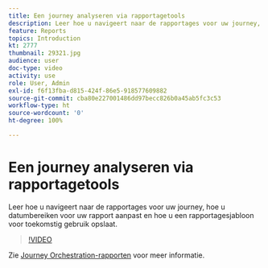 ```yaml
---
title: Een journey analyseren via rapportagetools
description: Leer hoe u navigeert naar de rapportages voor uw journey, hoe u datumbereiken voor uw rapport aanpast en hoe u een rapportagesjabloon voor toekomstig gebruik opslaat.
feature: Reports
topics: Introduction
kt: 2777
thumbnail: 29321.jpg
audience: user
doc-type: video
activity: use
role: User, Admin
exl-id: f6f13fba-d815-424f-86e5-918577609882
source-git-commit: cba80e227001486dd97becc826b0a45ab5fc3c53
workflow-type: ht
source-wordcount: '0'
ht-degree: 100%

---
```


# Een journey analyseren via rapportagetools

Leer hoe u navigeert naar de rapportages voor uw journey, hoe u datumbereiken voor uw rapport aanpast en hoe u een rapportagesjabloon voor toekomstig gebruik opslaat.

>[!VIDEO](https://video.tv.adobe.com/v/29321?quality=12&learn=on)

Zie [Journey Orchestration-rapporten](https://experienceleague.adobe.com/docs/journeys/using/journey-reports/about-journey-reports.html?lang=nl) voor meer informatie.
